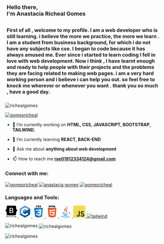 <h1 align="left" style="font-size: large;padding: 5px;">Hello there, <br> I'm Anastacia Richeal Gomes</h1>
<h4 align="left" style="padding: 5px; font-size: medium; ">First of all , welcome to my profile. I am a web developer who is still learning. i believe the more we practice, the more we learn . I am a student from business background, for which i do not have any subjects like cse. I began to code because it has always amused me. Ever since i started to learn coding I fell in love with web development. Now i think , I have learnt enough and ready to help people with their projects and the problems they are facing related to making web pages. i am a very hard working person and i believe i can help you out. so feel free to knock me wherever or whenever you want . thank you so much , have a good day.    </h4>
<img align="right" style="border-radius: 5px; width: 400px;"  src="https://media.tenor.com/images/b24460d29cfb2126afbba78c2b02a0d3/tenor.gif" alt="" srcset="">

<p align="left"> <img src="https://komarev.com/ghpvc/?username=richealgomes&label=Profile%20views&color=0e75b6&style=flat" alt="richealgomes" /> </p>

<p align="left"> <a href="https://twitter.com/gomesricheal" target="blank"><img src="https://img.shields.io/twitter/follow/gomesricheal?logo=twitter&style=for-the-badge" alt="gomesricheal" /></a> </p>

- 🔭 I’m currently working on **HTML, CSS, JAVASCRIPT, BOOTSTRAP, TAILWIND.**

- 🌱 I’m currently learning **REACT, BACK-END**

- 💬 Ask me about **anything about web development**

- 📫 How to reach me **rae01912334124@gmail.com**

<h3 align="left">Connect with me:</h3>
<p align="left">
<a href="https://twitter.com/gomesricheal" target="blank"><img align="center" src="https://raw.githubusercontent.com/rahuldkjain/github-profile-readme-generator/master/src/images/icons/Social/twitter.svg" alt="gomesricheal" height="30" width="40" /></a>
<a href="https://www.facebook.com/richeal2005?mibextid=ZbWKwL" target="blank"><img align="center" src="https://raw.githubusercontent.com/rahuldkjain/github-profile-readme-generator/master/src/images/icons/Social/facebook.svg" alt="anastacia gomes" height="30" width="40" /></a>
<a href="https://instagram.com/gomesricheal?igshid=ZDdkNTZiNTM" target="blank"><img align="center" src="https://raw.githubusercontent.com/rahuldkjain/github-profile-readme-generator/master/src/images/icons/Social/instagram.svg" alt="gomesricheal" height="30" width="40" /></a>
</p>

<h3 align="left">Languages and Tools:</h3>
<p align="left"> <a href="https://getbootstrap.com" target="_blank" rel="noreferrer"> <img src="https://raw.githubusercontent.com/devicons/devicon/master/icons/bootstrap/bootstrap-plain-wordmark.svg" alt="bootstrap" width="40" height="40"/> </a> <a href="https://www.cprogramming.com/" target="_blank" rel="noreferrer"> <img src="https://raw.githubusercontent.com/devicons/devicon/master/icons/c/c-original.svg" alt="c" width="40" height="40"/> </a> <a href="https://www.w3schools.com/css/" target="_blank" rel="noreferrer"> <img src="https://raw.githubusercontent.com/devicons/devicon/master/icons/css3/css3-original-wordmark.svg" alt="css3" width="40" height="40"/> </a> <a href="https://www.w3.org/html/" target="_blank" rel="noreferrer"> <img src="https://raw.githubusercontent.com/devicons/devicon/master/icons/html5/html5-original-wordmark.svg" alt="html5" width="40" height="40"/> </a> <a href="https://www.java.com" target="_blank" rel="noreferrer"> <img src="https://raw.githubusercontent.com/devicons/devicon/master/icons/java/java-original.svg" alt="java" width="40" height="40"/> </a> <a href="https://developer.mozilla.org/en-US/docs/Web/JavaScript" target="_blank" rel="noreferrer"> <img src="https://raw.githubusercontent.com/devicons/devicon/master/icons/javascript/javascript-original.svg" alt="javascript" width="40" height="40"/> </a> <a href="https://tailwindcss.com/" target="_blank" rel="noreferrer"> <img src="https://www.vectorlogo.zone/logos/tailwindcss/tailwindcss-icon.svg" alt="tailwind" width="40" height="40"/> </a> </p>

<p><img align="left" src="https://github-readme-stats.vercel.app/api/top-langs?username=richealgomes&show_icons=true&locale=en&layout=compact" alt="richealgomes" /></p>

<p>&nbsp;<img align="center" src="https://github-readme-stats.vercel.app/api?username=richealgomes&show_icons=true&locale=en" alt="richealgomes" /></p>

<p><img align="center" src="https://github-readme-streak-stats.herokuapp.com/?user=richealgomes&" alt="richealgomes" /></p>
